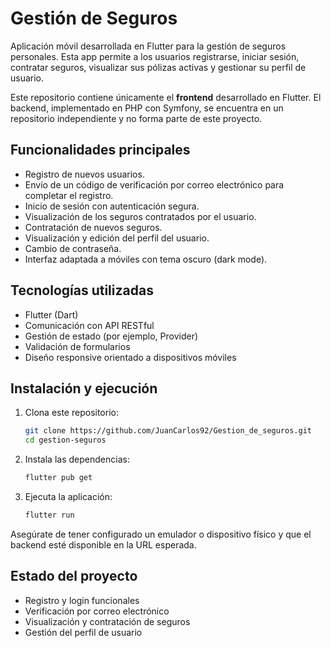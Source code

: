 # Gestión de Seguros

Aplicación móvil desarrollada en Flutter para la gestión de seguros personales. Esta app permite a los usuarios registrarse, iniciar sesión, contratar seguros, visualizar sus pólizas activas y gestionar su perfil de usuario.

Este repositorio contiene únicamente el **frontend** desarrollado en Flutter. El backend, implementado en PHP con Symfony, se encuentra en un repositorio independiente y no forma parte de este proyecto.

## Funcionalidades principales

- Registro de nuevos usuarios.
- Envío de un código de verificación por correo electrónico para completar el registro.
- Inicio de sesión con autenticación segura.
- Visualización de los seguros contratados por el usuario.
- Contratación de nuevos seguros.
- Visualización y edición del perfil del usuario.
- Cambio de contraseña.
- Interfaz adaptada a móviles con tema oscuro (dark mode).

## Tecnologías utilizadas

- Flutter (Dart)
- Comunicación con API RESTful
- Gestión de estado (por ejemplo, Provider)
- Validación de formularios
- Diseño responsive orientado a dispositivos móviles

## Instalación y ejecución

1. Clona este repositorio:

   ```bash
   git clone https://github.com/JuanCarlos92/Gestion_de_seguros.git
   cd gestion-seguros
   ```
2. Instala las dependencias:
   ```bash
   flutter pub get
   ```
3. Ejecuta la aplicación:
   ```bash
   flutter run
   ```
Asegúrate de tener configurado un emulador o dispositivo físico y que el backend esté disponible en la URL esperada.

## Estado del proyecto

- Registro y login funcionales
- Verificación por correo electrónico
- Visualización y contratación de seguros
- Gestión del perfil de usuario
   
